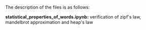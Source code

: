 The description of the files is as follows:

**statistical_properties_of_words.ipynb:**  verification of zipf's law, mandelbrot approximation and heap's law
